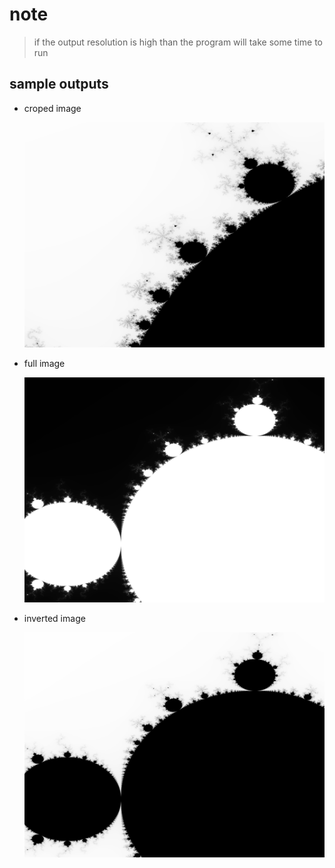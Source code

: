 # note

> if the output resolution is high than the program will take some time to run

## sample outputs

- croped image

  ![croped image](/croped.png)

- full image

  ![full image](/img.png)

- inverted image

  ![inverted image](/img_inverted.png)
